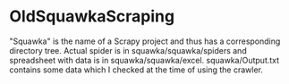 # OldSquawkaScraping
"Squawka" is the name of a Scrapy project and thus has a corresponding directory tree. Actual spider is in squawka/squawka/spiders and spreadsheet with data is in squawka/squawka/excel. squawka/Output.txt contains some data which I checked at the time of using the crawler.     
